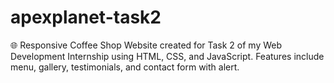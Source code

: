# apexplanet-task2
🌐 Responsive Coffee Shop Website created for Task 2 of my Web Development Internship using HTML, CSS, and JavaScript. Features include menu, gallery, testimonials, and contact form with alert.
